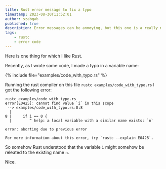 ```yaml
---
title: Rust error message to fix a typo
timestamp: 2023-08-30T11:52:01
author: szabgab
published: true
description: Error messages can be annoying, but this one is a really nice recommendation of the Rust compiler to fix a typo.
tags:
    - rustc
    - error code
---
```


Here is one thing for which I like Rust.

Recently, as I wrote some code, I made a typo in a variable name:

{% include file="examples/code_with_typo.rs" %}

Running the rust compiler on this file `rustc examples/code_with_typo.rs` I got the following error:

```
rustc examples/code_with_typo.rs
error[E0425]: cannot find value `i` in this scope
 --> examples/code_with_typo.rs:8:8
  |
8 |     if i == 0 {
  |        ^ help: a local variable with a similar name exists: `n`

error: aborting due to previous error

For more information about this error, try `rustc --explain E0425`.
```

So somehow Rust understood that the variable `i` might somehow be releated to the existing name `n`.

Nice.


